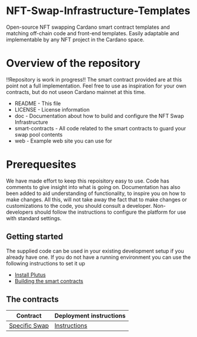 # NFT-Swap-Infrastructure-Templates
Open-source NFT swapping Cardano smart contract templates and matching off-chain code and front-end templates.
Easily adaptable and implementable by any NFT project in the Cardano space.

# Overview of the repository
!!Repository is work in progress!!
The smart contract provided are at this point not a full implementation. Feel free to use as inspiration for your own contracts, but do not useon Cardano mainnet at this time.

* README          - This file
* LICENSE         - License information
* doc             - Documentation about how to build and configure the NFT Swap Infrastructure
* smart-contracts - All code related to the smart contracts to guard your swap pool contents
* web             - Example web site you can use for 

# Prerequesites
We have made effort to keep this repoisitory easy to use. Code has comments to give insight into what is going on.
Documentation has also been added to aid understanding of functionality, to inspire you on how to make changes.
All this, will not take away the fact that to make changes or customizations to the code, you should consult a developer.
Non-developers should follow the instructions to configure the platform for use with standard settings.

## Getting started
The supplied code can be used in your existing development setup if you already have one.
If you do not have a running environment you can use the following instructions to set it up
- [Install Plutus](doc/installing-plutus.md)
- [Building the smart contracts](doc/building-the-smart-contracts.md)

## The contracts
| Contract | Deployment instructions |
| --- | --- |
| [Specific Swap](smart-contracts/src/SpecificSwap.hs) | [Instructions](doc/deploy-specific-swap.md) |

